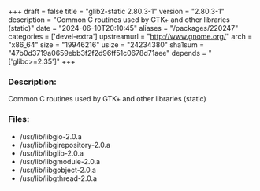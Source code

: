 +++
draft = false
title = "glib2-static 2.80.3-1"
version = "2.80.3-1"
description = "Common C routines used by GTK+ and other libraries (static)"
date = "2024-06-10T20:10:45"
aliases = "/packages/220247"
categories = ['devel-extra']
upstreamurl = "http://www.gnome.org/"
arch = "x86_64"
size = "19946216"
usize = "24234380"
sha1sum = "47b0d3719a0659ebb3f2f2d96ff51c0678d71aee"
depends = "['glibc>=2.35']"
+++
### Description: 
Common C routines used by GTK+ and other libraries (static)

### Files: 
* /usr/lib/libgio-2.0.a
* /usr/lib/libgirepository-2.0.a
* /usr/lib/libglib-2.0.a
* /usr/lib/libgmodule-2.0.a
* /usr/lib/libgobject-2.0.a
* /usr/lib/libgthread-2.0.a
